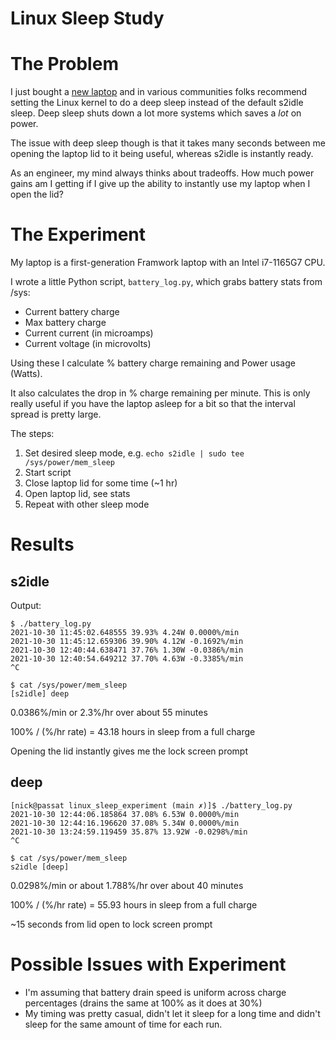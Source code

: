 # Linux Sleep Study

# The Problem

I just bought a [new laptop](https://frame.work) and in various communities
folks recommend setting the Linux kernel to do a deep sleep instead of the
default s2idle sleep. Deep sleep shuts down a lot more systems which saves a
_lot_ on power.

The issue with deep sleep though is that it takes many seconds between me
opening the laptop lid to it being useful, whereas s2idle is instantly ready.

As an engineer, my mind always thinks about tradeoffs. How much power gains am
I getting if I give up the ability to instantly use my laptop when I open the
lid?

# The Experiment

My laptop is a first-generation Framwork laptop with an Intel i7-1165G7 CPU.

I wrote a little Python script, `battery_log.py`, which grabs battery stats
from /sys:

* Current battery charge
* Max battery charge
* Current current (in microamps)
* Current voltage (in microvolts)

Using these I calculate % battery charge remaining and Power usage (Watts). 

It also calculates the drop in % charge remaining per minute. This is only
really useful if you have the laptop asleep for a bit so that the interval
spread is pretty large.

The steps:
1. Set desired sleep mode, e.g. `echo s2idle | sudo tee /sys/power/mem_sleep`
1. Start script
1. Close laptop lid for some time (~1 hr)
1. Open laptop lid, see stats
1. Repeat with other sleep mode

# Results

## s2idle
Output:
```
$ ./battery_log.py
2021-10-30 11:45:02.648555 39.93% 4.24W 0.0000%/min
2021-10-30 11:45:12.659306 39.90% 4.12W -0.1692%/min
2021-10-30 12:40:44.638471 37.76% 1.30W -0.0386%/min
2021-10-30 12:40:54.649212 37.70% 4.63W -0.3385%/min
^C

$ cat /sys/power/mem_sleep
[s2idle] deep
```

0.0386%/min or 2.3%/hr over about 55 minutes

100% / (%/hr rate) = 43.18 hours in sleep from a full charge

Opening the lid instantly gives me the lock screen prompt

## deep

```
[nick@passat linux_sleep_experiment (main ✗)]$ ./battery_log.py
2021-10-30 12:44:06.185864 37.08% 6.53W 0.0000%/min
2021-10-30 12:44:16.196620 37.08% 5.34W 0.0000%/min
2021-10-30 13:24:59.119459 35.87% 13.92W -0.0298%/min
^C

$ cat /sys/power/mem_sleep
s2idle [deep]
```

0.0298%/min or about 1.788%/hr over about 40 minutes

100% / (%/hr rate) = 55.93 hours in sleep from a full charge

~15 seconds from lid open to lock screen prompt


# Possible Issues with Experiment

* I'm assuming that battery drain speed is uniform across charge percentages
  (drains the same at 100% as it does at 30%)
* My timing was pretty casual, didn't let it sleep for a long time and didn't
  sleep for the same amount of time for each run.
